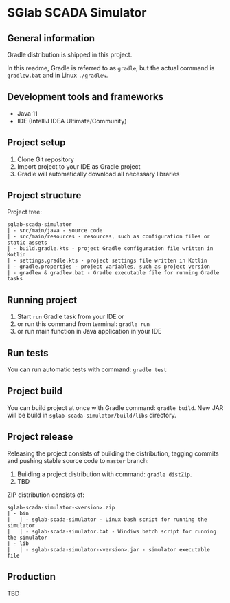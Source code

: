 # SGlab SCADA Simulator

## General information

Gradle distribution is shipped in this project.

In this readme, Gradle is referred to as `gradle`, 
but the actual command is `gradlew.bat` and in Linux `./gradlew`.

## Development tools and frameworks

- Java 11
- IDE (IntelliJ IDEA Ultimate/Community)

## Project setup

1. Clone Git repository
2. Import project to your IDE as Gradle project
3. Gradle will automatically download all necessary libraries

## Project structure

Project tree:

```
sglab-scada-simulator
| - src/main/java - source code
| - src/main/resources - resources, such as configuration files or static assets
| - build.gradle.kts - project Gradle configuration file written in Kotlin
| - settings.gradle.kts - project settings file written in Kotlin
| - gradle.properties - project variables, such as project version
| - gradlew & gradlew.bat - Gradle executable file for running Gradle tasks
```
## Running project

1. Start `run` Gradle task from your IDE or 
2. or run this command from terminal: `gradle run`
2. or run main function in Java application in your IDE

## Run tests

You can run automatic tests with command: `gradle test`

## Project build

You can build project at once with Gradle command: `gradle build`.
New JAR will be build in `sglab-scada-simulator/build/libs` directory.

## Project release

Releasing the project consists of building the distribution, tagging commits 
and pushing stable source code to `master` branch:

1. Building a project distribution with command: `gradle distZip`.
2. TBD

ZIP distribution consists of:

```
sglab-scada-simulator-<version>.zip
| - bin
|   | - sglab-scada-simulator - Linux bash script for running the simulator
|   | - sglab-scada-simulator.bat - Windiws batch script for running the simulator
| - lib
|   | - sglab-scada-simulator-<version>.jar - simulator executable file
```

## Production

TBD
